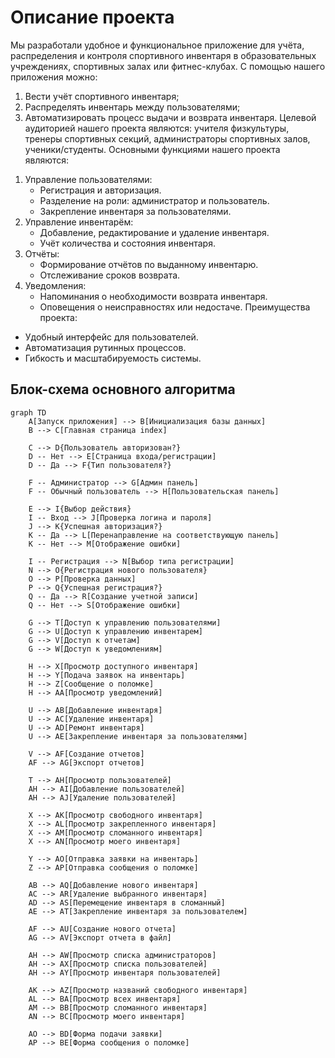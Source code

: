 # Описание проекта
Мы разработали удобное и функциональное приложение для учёта, распределения и контроля спортивного инвентаря в образовательных учреждениях, спортивных залах или фитнес-клубах.
 С помощью нашего приложения можно:
1) Вести учёт спортивного инвентаря;
2) Распределять инвентарь между пользователями;
3) Автоматизировать процесс выдачи и возврата инвентаря.
Целевой аудиторией нашего проекта являются: учителя физкультуры, тренеры спортивных секций, администраторы спортивных залов, ученики/студенты.
Основными функциями нашего проекта являются:
1. Управление пользователями:
   - Регистрация и авторизация.
   - Разделение на роли: администратор и пользователь.
   - Закрепление инвентаря за пользователями.
2. Управление инвентарём:
   - Добавление, редактирование и удаление инвентаря.
   - Учёт количества и состояния инвентаря.
3. Отчёты:
   - Формирование отчётов по выданному инвентарю.
   - Отслеживание сроков возврата.
4. Уведомления:
   - Напоминания о необходимости возврата инвентаря.
    - Оповещения о неисправностях или недостаче.
Преимущества проекта:
- Удобный интерфейс для пользователей.
- Автоматизация рутинных процессов.
- Гибкость и масштабируемость системы.


## Блок-схема основного алгоритма

```mermaid
graph TD
    A[Запуск приложения] --> B[Инициализация базы данных]
    B --> C[Главная страница index]
    
    C --> D{Пользователь авторизован?}
    D -- Нет --> E[Страница входа/регистрации]
    D -- Да --> F{Тип пользователя?}
    
    F -- Администратор --> G[Админ панель]
    F -- Обычный пользователь --> H[Пользовательская панель]
    
    E --> I{Выбор действия}
    I -- Вход --> J[Проверка логина и пароля]
    J --> K{Успешная авторизация?}
    K -- Да --> L[Перенаправление на соответствующую панель]
    K -- Нет --> M[Отображение ошибки]
    
    I -- Регистрация --> N[Выбор типа регистрации]
    N --> O{Регистрация нового пользователя}
    O --> P[Проверка данных]
    P --> Q{Успешная регистрация?}
    Q -- Да --> R[Создание учетной записи]
    Q -- Нет --> S[Отображение ошибки]
    
    G --> T[Доступ к управлению пользователями]
    G --> U[Доступ к управлению инвентарем]
    G --> V[Доступ к отчетам]
    G --> W[Доступ к уведомлениям]
    
    H --> X[Просмотр доступного инвентаря]
    H --> Y[Подача заявок на инвентарь]
    H --> Z[Сообщение о поломке]
    H --> AA[Просмотр уведомлений]
    
    U --> AB[Добавление инвентаря]
    U --> AC[Удаление инвентаря]
    U --> AD[Ремонт инвентаря]
    U --> AE[Закрепление инвентаря за пользователями]
    
    V --> AF[Создание отчетов]
    AF --> AG[Экспорт отчетов]
    
    T --> AH[Просмотр пользователей]
    AH --> AI[Добавление пользователей]
    AH --> AJ[Удаление пользователей]
    
    X --> AK[Просмотр свободного инвентаря]
    X --> AL[Просмотр закрепленного инвентаря]
    X --> AM[Просмотр сломанного инвентаря]
    X --> AN[Просмотр моего инвентаря]
    
    Y --> AO[Отправка заявки на инвентарь]
    Z --> AP[Отправка сообщения о поломке]
    
    AB --> AQ[Добавление нового инвентаря]
    AC --> AR[Удаление выбранного инвентаря]
    AD --> AS[Перемещение инвентаря в сломанный]
    AE --> AT[Закрепление инвентаря за пользователем]
    
    AF --> AU[Создание нового отчета]
    AG --> AV[Экспорт отчета в файл]
    
    AH --> AW[Просмотр списка администраторов]
    AH --> AX[Просмотр списка пользователей]
    AH --> AY[Просмотр инвентаря пользователей]
    
    AK --> AZ[Просмотр названий свободного инвентаря]
    AL --> BA[Просмотр всех инвентаря]
    AM --> BB[Просмотр сломанного инвентаря]
    AN --> BC[Просмотр моего инвентаря]
    
    AO --> BD[Форма подачи заявки]
    AP --> BE[Форма сообщения о поломке]
